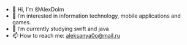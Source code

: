 - 👋 Hi, I’m @AlexDolm
- 👀 I’m interested in information technology, mobile applications and games.
- 🌱 I’m currently studying swift and java
- 📫 How to reach me: aleksanya0o@mail.ru

<!---
AlexDolm/AlexDolm is a ✨ special ✨ repository because its `README.md` (this file) appears on your GitHub profile.
You can click the Preview link to take a look at your changes.
--->
